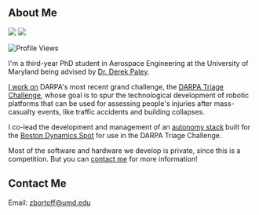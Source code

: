 ## About Me


![](https://raw.githubusercontent.com/username/github-stats/master/generated/overview.svg#gh-dark-mode-only)
![](https://raw.githubusercontent.com/username/github-stats/master/generated/languages.svg#gh-dark-mode-only)

![Profile Views](https://komarev.com/ghpvc/?username=zborffs)

I'm a third-year PhD student in Aerospace Engineering at the University of Maryland being advised by [Dr. Derek Paley](https://aero.umd.edu/clark/faculty/58/Derek-A-Paley).

[I work on](https://roboscout.umd.edu/) DARPA's most recent grand challenge, the [DARPA Triage Challenge](https://triagechallenge.darpa.mil/), whose goal is to spur the technological development of robotic platforms that can be used for assessing people's injuries after mass-casualty events, like traffic accidents and building collapses.

I co-lead the development and management of an [autonomy stack](https://github.com/UMD-CDCL) built for the [Boston Dynamics Spot](https://bostondynamics.com/products/spot/) for use in the DARPA Triage Challenge.

Most of the software and hardware we develop is private, since this is a competition. But you can [contact me]() for more information!

## Contact Me
Email: [zbortoff@umd.edu]()





